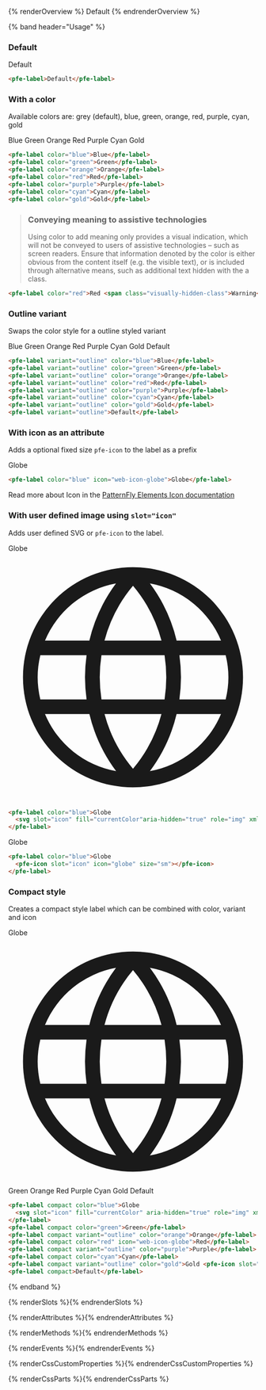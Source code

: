 {% renderOverview %}
  <pfe-label>Default</pfe-label>
{% endrenderOverview %}

{% band header="Usage" %}

  ### Default
  <pfe-label>Default</pfe-label>
  ```html
  <pfe-label>Default</pfe-label>
  ```

  ### With a color
  Available colors are: grey (default), blue, green, orange, red, purple, cyan, gold

  <pfe-label color="blue">Blue</pfe-label>
  <pfe-label color="green">Green</pfe-label>
  <pfe-label color="orange">Orange</pfe-label>
  <pfe-label color="red">Red</pfe-label>
  <pfe-label color="purple">Purple</pfe-label>
  <pfe-label color="cyan">Cyan</pfe-label>
  <pfe-label color="gold">Gold</pfe-label>

  ```html
  <pfe-label color="blue">Blue</pfe-label>
  <pfe-label color="green">Green</pfe-label>
  <pfe-label color="orange">Orange</pfe-label>
  <pfe-label color="red">Red</pfe-label>
  <pfe-label color="purple">Purple</pfe-label>
  <pfe-label color="cyan">Cyan</pfe-label>
  <pfe-label color="gold">Gold</pfe-label>
  ```

  > ### Conveying meaning to assistive technologies
  > Using color to add meaning only provides a visual indication, which will not be conveyed to users of assistive technologies – such as screen readers. Ensure that
  > information denoted by the color is either obvious from the content itself (e.g. the visible text), or is included through alternative means, such as additional text 
  > hidden with the a class.

  ```html
  <pfe-label color="red">Red <span class="visually-hidden-class">Warning</span></pfe-label>
  ```


  ### Outline variant
  Swaps the color style for a outline styled variant

  <pfe-label variant="outline" color="blue">Blue</pfe-label>
  <pfe-label variant="outline" color="green">Green</pfe-label>
  <pfe-label variant="outline" color="orange">Orange</pfe-label>
  <pfe-label variant="outline" color="red">Red</pfe-label>
  <pfe-label variant="outline" color="purple">Purple</pfe-label>
  <pfe-label variant="outline" color="cyan">Cyan</pfe-label>
  <pfe-label variant="outline" color="gold">Gold</pfe-label>
  <pfe-label variant="outline">Default</pfe-label>  

  ```html
  <pfe-label variant="outline" color="blue">Blue</pfe-label>
  <pfe-label variant="outline" color="green">Green</pfe-label>
  <pfe-label variant="outline" color="orange">Orange</pfe-label>
  <pfe-label variant="outline" color="red">Red</pfe-label>
  <pfe-label variant="outline" color="purple">Purple</pfe-label>
  <pfe-label variant="outline" color="cyan">Cyan</pfe-label>
  <pfe-label variant="outline" color="gold">Gold</pfe-label>
  <pfe-label variant="outline">Default</pfe-label>    
  ```

  ### With icon as an attribute
  Adds a optional fixed size `pfe-icon` to the label as a prefix

  <pfe-label color="blue" icon="web-icon-globe">Globe</pfe-label>


  ```html
  <pfe-label color="blue" icon="web-icon-globe">Globe</pfe-label>
  ```
  Read more about Icon in the [PatternFly Elements Icon documentation](https://patternflyelements.org/components/icon)

  ### With user defined image using `slot="icon"`
  Adds user defined SVG or `pfe-icon` to the label.

  <pfe-label color="blue">Globe
    <svg slot="icon" fill="currentColor" aria-hidden="true" role="img"  xmlns="http://www.w3.org/2000/svg" viewBox="0 0 17 17" ><path d="M8.5,1A7.5,7.5,0,1,0,16,8.5,7.508,7.508,0,0,0,8.5,1Zm0,13.731a9.636,9.636,0,0,1-1.941-3.724H10.44A9.647,9.647,0,0,1,8.5,14.731ZM6.352,10.007A9.688,9.688,0,0,1,6.351,7h4.3a9.75,9.75,0,0,1,0,3.007ZM2,8.5A6.45,6.45,0,0,1,2.182,7H5.335a10.741,10.741,0,0,0,0,3.007H2.182A6.515,6.515,0,0,1,2,8.5ZM10.442,6H6.557A9.636,9.636,0,0,1,8.5,2.268,9.625,9.625,0,0,1,10.442,6Zm1.222,1h3.154a6.268,6.268,0,0,1,0,3.007H11.663A10.779,10.779,0,0,0,11.664,7ZM14.5,6H11.474A10.619,10.619,0,0,0,9.653,2.109,6.513,6.513,0,0,1,14.5,6ZM7.341,2.109A10.61,10.61,0,0,0,5.524,6H2.5A6.521,6.521,0,0,1,7.341,2.109ZM2.5,11.007H5.528a10.6,10.6,0,0,0,1.821,3.887A6.5,6.5,0,0,1,2.5,11.007Zm7.153,3.884a10.6,10.6,0,0,0,1.819-3.884H14.5A6.518,6.518,0,0,1,9.653,14.891Z"></path></svg>
  </pfe-label>

  ```html
  <pfe-label color="blue">Globe
    <svg slot="icon" fill="currentColor"aria-hidden="true" role="img" xmlns="http://www.w3.org/2000/svg" viewBox="0 0 17 17" ><path d="M8.5,1A7.5,7.5,0,1,0,16,8.5,7.508,7.508,0,0,0,8.5,1Zm0,13.731a9.636,9.636,0,0,1-1.941-3.724H10.44A9.647,9.647,0,0,1,8.5,14.731ZM6.352,10.007A9.688,9.688,0,0,1,6.351,7h4.3a9.75,9.75,0,0,1,0,3.007ZM2,8.5A6.45,6.45,0,0,1,2.182,7H5.335a10.741,10.741,0,0,0,0,3.007H2.182A6.515,6.515,0,0,1,2,8.5ZM10.442,6H6.557A9.636,9.636,0,0,1,8.5,2.268,9.625,9.625,0,0,1,10.442,6Zm1.222,1h3.154a6.268,6.268,0,0,1,0,3.007H11.663A10.779,10.779,0,0,0,11.664,7ZM14.5,6H11.474A10.619,10.619,0,0,0,9.653,2.109,6.513,6.513,0,0,1,14.5,6ZM7.341,2.109A10.61,10.61,0,0,0,5.524,6H2.5A6.521,6.521,0,0,1,7.341,2.109ZM2.5,11.007H5.528a10.6,10.6,0,0,0,1.821,3.887A6.5,6.5,0,0,1,2.5,11.007Zm7.153,3.884a10.6,10.6,0,0,0,1.819-3.884H14.5A6.518,6.518,0,0,1,9.653,14.891Z"></path></svg>
  </pfe-label>
  ```
  <pfe-label color="blue">Globe
    <pfe-icon slot="icon" icon="globe" size="sm"></pfe-icon>
  </pfe-label>

  ```html
  <pfe-label color="blue">Globe
    <pfe-icon slot="icon" icon="globe" size="sm"></pfe-icon>
  </pfe-label>
  ```

  ### Compact style
  Creates a compact style label which can be combined with color, variant and icon

  <pfe-label compact color="blue">Globe<svg slot="icon" fill="currentColor" aria-hidden="true" role="img" xmlns="http://www.w3.org/2000/svg" viewBox="0 0 17 17"><path d="M8.5,1A7.5,7.5,0,1,0,16,8.5,7.508,7.508,0,0,0,8.5,1Zm0,13.731a9.636,9.636,0,0,1-1.941-3.724H10.44A9.647,9.647,0,0,1,8.5,14.731ZM6.352,10.007A9.688,9.688,0,0,1,6.351,7h4.3a9.75,9.75,0,0,1,0,3.007ZM2,8.5A6.45,6.45,0,0,1,2.182,7H5.335a10.741,10.741,0,0,0,0,3.007H2.182A6.515,6.515,0,0,1,2,8.5ZM10.442,6H6.557A9.636,9.636,0,0,1,8.5,2.268,9.625,9.625,0,0,1,10.442,6Zm1.222,1h3.154a6.268,6.268,0,0,1,0,3.007H11.663A10.779,10.779,0,0,0,11.664,7ZM14.5,6H11.474A10.619,10.619,0,0,0,9.653,2.109,6.513,6.513,0,0,1,14.5,6ZM7.341,2.109A10.61,10.61,0,0,0,5.524,6H2.5A6.521,6.521,0,0,1,7.341,2.109ZM2.5,11.007H5.528a10.6,10.6,0,0,0,1.821,3.887A6.5,6.5,0,0,1,2.5,11.007Zm7.153,3.884a10.6,10.6,0,0,0,1.819-3.884H14.5A6.518,6.518,0,0,1,9.653,14.891Z"></path></svg></pfe-label>
  <pfe-label compact color="green">Green</pfe-label>
  <pfe-label compact variant="outline" color="orange">Orange</pfe-label>
  <pfe-label compact color="red" icon="web-icon-globe">Red</pfe-label>
  <pfe-label compact variant="outline" color="purple">Purple</pfe-label>
  <pfe-label compact color="cyan">Cyan</pfe-label>
  <pfe-label compact variant="outline" color="gold">Gold <pfe-icon slot="icon" icon="globe" size="sm"></pfe-icon></pfe-label>
  <pfe-label compact>Default</pfe-label>  

  ```html
  <pfe-label compact color="blue">Globe
    <svg slot="icon" fill="currentColor" aria-hidden="true" role="img" xmlns="http://www.w3.org/2000/svg" viewBox="0 0 17 17"><path d="M8.5,1A7.5,7.5,0,1,0,16,8.5,7.508,7.508,0,0,0,8.5,1Zm0,13.731a9.636,9.636,0,0,1-1.941-3.724H10.44A9.647,9.647,0,0,1,8.5,14.731ZM6.352,10.007A9.688,9.688,0,0,1,6.351,7h4.3a9.75,9.75,0,0,1,0,3.007ZM2,8.5A6.45,6.45,0,0,1,2.182,7H5.335a10.741,10.741,0,0,0,0,3.007H2.182A6.515,6.515,0,0,1,2,8.5ZM10.442,6H6.557A9.636,9.636,0,0,1,8.5,2.268,9.625,9.625,0,0,1,10.442,6Zm1.222,1h3.154a6.268,6.268,0,0,1,0,3.007H11.663A10.779,10.779,0,0,0,11.664,7ZM14.5,6H11.474A10.619,10.619,0,0,0,9.653,2.109,6.513,6.513,0,0,1,14.5,6ZM7.341,2.109A10.61,10.61,0,0,0,5.524,6H2.5A6.521,6.521,0,0,1,7.341,2.109ZM2.5,11.007H5.528a10.6,10.6,0,0,0,1.821,3.887A6.5,6.5,0,0,1,2.5,11.007Zm7.153,3.884a10.6,10.6,0,0,0,1.819-3.884H14.5A6.518,6.518,0,0,1,9.653,14.891Z"></path></svg>
  </pfe-label>
  <pfe-label compact color="green">Green</pfe-label>
  <pfe-label compact variant="outline" color="orange">Orange</pfe-label>
  <pfe-label compact color="red" icon="web-icon-globe">Red</pfe-label>
  <pfe-label compact variant="outline" color="purple">Purple</pfe-label>
  <pfe-label compact color="cyan">Cyan</pfe-label>
  <pfe-label compact variant="outline" color="gold">Gold <pfe-icon slot="icon" icon="globe" size="sm"></pfe-icon></pfe-label>
  <pfe-label compact>Default</pfe-label>  
  ```



{% endband %}

{% renderSlots %}{% endrenderSlots %}

{% renderAttributes %}{% endrenderAttributes %}

{% renderMethods %}{% endrenderMethods %}

{% renderEvents %}{% endrenderEvents %}

{% renderCssCustomProperties %}{% endrenderCssCustomProperties %}

{% renderCssParts %}{% endrenderCssParts %}
